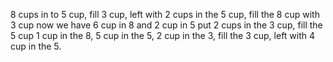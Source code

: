 8 cups in to 5 cup, fill 3 cup, left with 2 cups in the 5 cup,
fill the 8 cup with 3 cup now we have 6 cup in 8 and 2 cup in 5
put 2 cups in the 3 cup, fill the 5 cup
1 cup in the 8, 5 cup in the 5, 2 cup in the 3,
fill the 3 cup, left with 4 cup in the 5.
